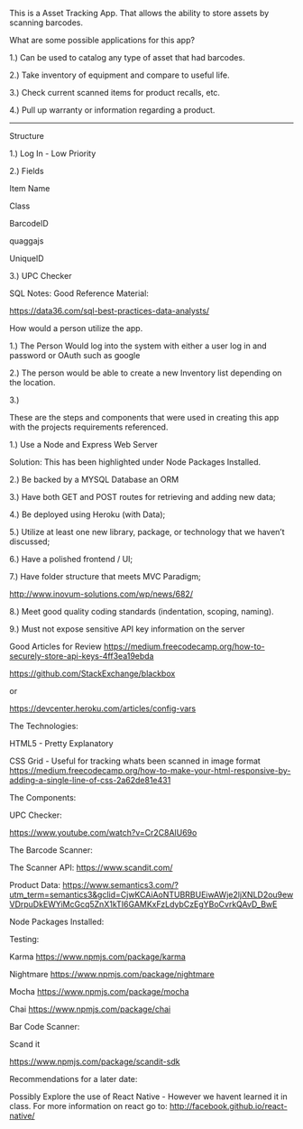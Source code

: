 
This is a Asset Tracking App. That allows the ability to store assets by scanning barcodes.

What are some possible applications for this app?

1.) Can be used to catalog any type of asset that had barcodes.

2.) Take inventory of equipment and compare to useful life.

3.) Check current scanned items for product recalls, etc.

4.) Pull up warranty or information regarding a product.

----------------------------------------------------------

Structure

1.) Log In - Low Priority

2.) Fields 

Item Name 

Class

BarcodeID

quaggajs 

UniqueID 

3.) UPC Checker 




SQL Notes: 
Good Reference Material: 

https://data36.com/sql-best-practices-data-analysts/









How would a person utilize the app. 

1.) The Person Would log into the system with either a user log in and password or OAuth such as google





2.) The person would be able to create a new Inventory list depending on the location. 

3.) 





These are the steps and components that were used in creating this app with the projects requirements referenced.

1.) Use a Node and Express Web Server

Solution: This has been highlighted under Node Packages Installed.

2.) Be backed by a MYSQL Database an ORM

3.) Have both GET and POST routes for retrieving and adding new data;

4.) Be deployed using Heroku (with Data);

5.) Utilize at least one new library, package, or technology that we haven’t discussed;

6.) Have a polished frontend / UI;

7.) Have folder structure that meets MVC Paradigm;

http://www.inovum-solutions.com/wp/news/682/


8.) Meet good quality coding standards (indentation, scoping, naming).

9.) Must not expose sensitive API key information on the server

Good Articles for Review
https://medium.freecodecamp.org/how-to-securely-store-api-keys-4ff3ea19ebda

https://github.com/StackExchange/blackbox

or

https://devcenter.heroku.com/articles/config-vars

The Technologies: 

HTML5 - Pretty Explanatory

CSS Grid - Useful for tracking whats been scanned in image format 
https://medium.freecodecamp.org/how-to-make-your-html-responsive-by-adding-a-single-line-of-css-2a62de81e431


The Components:

UPC Checker: 

https://www.youtube.com/watch?v=Cr2C8AlU69o


The Barcode Scanner:

The Scanner API:
https://www.scandit.com/


Product Data:
https://www.semantics3.com/?utm_term=semantics3&gclid=CjwKCAiAoNTUBRBUEiwAWje2ljXNLD2ou9ewVDrpuDkEWYiMcGcq5ZnX1kTI6GAMKxFzLdybCzEgYBoCvrkQAvD_BwE











Node Packages Installed:

Testing:

Karma
https://www.npmjs.com/package/karma

Nightmare
https://www.npmjs.com/package/nightmare

Mocha
https://www.npmjs.com/package/mocha

Chai
https://www.npmjs.com/package/chai


Bar Code Scanner:

Scand it

https://www.npmjs.com/package/scandit-sdk








Recommendations for a later date:

Possibly Explore the use of React Native - However we havent learned it in class. For more information on react go to:
http://facebook.github.io/react-native/